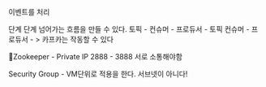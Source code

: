 
이벤트를 처리

단계 단계 넘어가는 흐름을 만들 수 있다. 
토픽 - 컨슈머 - 프로듀서 - 토픽 컨슈머 - 프로듀서 - > 카프카는 작동할 수 있다

Zookeeper - Private IP
2888 - 3888 서로 소통해야함

Security Group - VM단위로 적용을 한다. 서브넷이 아니다!



